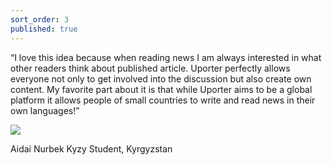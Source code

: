 ```yaml
---
sort_order: 3
published: true
---
```


“I love this idea because when reading news I am always interested in what other readers think about published article. Uporter perfectly allows everyone not only to get involved into the discussion but also create own content. My favorite part about it is that while Uporter aims to be a global platform it allows people of small countries to write and read news in their own languages!”

<div class="user">
	<img src="{{site.baseurl}}/reviews/item-img2.jpg">
    <p><span>Aidai Nurbek Kyzy</span> Student, Kyrgyzstan </p>
 </div>
